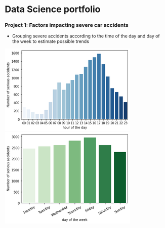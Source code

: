 # Data Science portfolio
### Project 1: Factors impacting severe car accidents
* Grouping severe accidents according to the time of the day and day of the week to estimate possible trends


![](/images/by_time_of_the_day.png)
![](/images/by_day_of_the_week.png)
